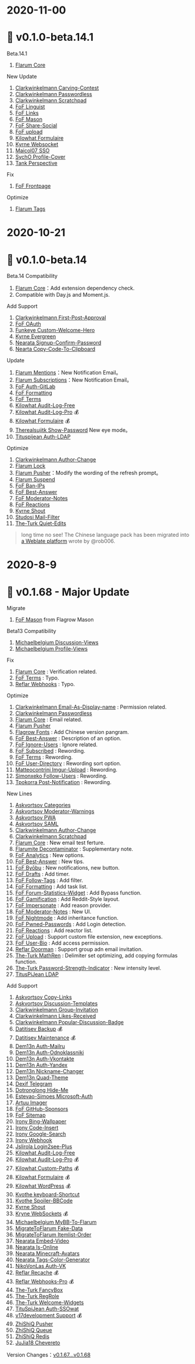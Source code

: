# 2020-11-00
# 🌟 v0.1.0-beta.14.1

Beta.14.1
1. [Flarum Core](https://github.com/flarum/core)

New Update
1. [Clarkwinkelmann Carving-Contest](https://discuss.flarum.org/d/21828) 
2. [Clarkwinkelmann Passwordless](https://discuss.flarum.org/d/22606)
3. [Clarkwinkelmann Scratchpad](https://discuss.flarum.org/d/22016)
4. [FoF Linguist](https://discuss.flarum.org/d/7026)
5. [FoF Links](https://discuss.flarum.org/d/18335)
6. [FoF Mason](https://discuss.flarum.org/d/7028)
7. [FoF Share-Social](https://discuss.flarum.org/d/20401)
8. [FoF upload](https://discuss.flarum.org/d/4154)
9.  [Kilowhat Formulaire](https://discuss.flarum.org/d/23063)
10. [Kyrne Websocket](https://discuss.flarum.org/d/23473)
11. [Maicol07 SSO](https://discuss.flarum.org/d/21666)
12. [SychO Profile-Cover](https://discuss.flarum.org/d/23437-profile-cover)
13. [Tank Perspective](https://discuss.flarum.org/d/21784)

Fix
1. [FoF Frontpage](https://discuss.flarum.org/d/19256)

Optimize
1. [Flarum Tags](https://github.com/flarum/tags)

<!--  -->

# 2020-10-21
# 🌟 v0.1.0-beta.14

Beta.14 Compatibility
1. [Flarum Core](https://github.com/flarum/core)：Add extension dependency check.
2. Compatible with Day.js and Moment.js.

Add Support
1. [Clarkwinkelmann First-Post-Approval](https://discuss.flarum.org/d/25055)
2. [FoF OAuth](https://discuss.flarum.org/d/25182)
3. [Funkeye Custom-Welcome-Hero](https://discuss.flarum.org/d/24664)
4. [Kyrne Evergreen](https://discuss.flarum.org/d/24695)
5. [Nearata Signup-Confirm-Password](https://discuss.flarum.org/d/24689)
6. [Nearta Copy-Code-To-Clipboard](https://discuss.flarum.org/d/24852)

Update
1. [Flarum Mentions](https://github.com/flarum/mentions)：New Notification Email。
2. [Flarum Subscriptions](https://github.com/flarum/subscriptions)：New Notification Email。
3. [FoF Auth-GitLab](https://discuss.flarum.org/d/20371)
4. [FoF Formatting](https://discuss.flarum.org/d/17770)
5. [FoF Terms](https://discuss.flarum.org/d/11714)
6. [Kilowhat Audit-Log-Free](https://discuss.flarum.org/d/24432)
7. [Kilowhat Audit-Log-Pro](https://discuss.flarum.org/d/24206) 💰
8. [Kilowhat Formulaire](https://discuss.flarum.org/d/23063) 💰
9. [Therealsujitk Show-Password](https://discuss.flarum.org/d/22727) New eye mode。
10. [Tituspijean Auth-LDAP](https://discuss.flarum.org/d/9515) 

Optimize
1. [Clarkwinkelmann Author-Change](https://discuss.flarum.org/d/21731)
2. [Flarum Lock](https://github.com/flarum/lock)
3. [Flarum Pusher](https://github.com/flarum/pusher)：Modify the wording of the refresh prompt。
4. [Flarum Suspend](https://github.com/flarum/suspend)
5. [FoF Ban-IPs](https://discuss.flarum.org/d/20949)
6. [FoF Best-Answer](https://discuss.flarum.org/d/21894)
7. [FoF Moderator-Notes](https://discuss.flarum.org/d/22925)
8. [FoF Reactions](https://discuss.flarum.org/d/20655)
9. [Kyrne Shout](https://discuss.flarum.org/d/24073)
10. [Studosi Mail-Filter](https://discuss.flarum.org/d/23132)
11. [The-Turk Quiet-Edits ](https://discuss.flarum.org/d/22916)

<!--  -->

> long time no see! The Chinese language pack has been migrated into [a Weblate platform](https://github.com/rob006-software/flarum-translations) wrote by @rob006.

# 2020-8-9
# 🌟 v0.1.68 - Major Update

Migrate
1. [FoF Mason](https://discuss.flarum.org/d/7028) from Flagrow Mason

Beta13 Compatibility
1. [Michaelbelgium Discussion-Views](https://discuss.flarum.org/d/7339)
2. [Michaelbelgium Profile-Views](https://discuss.flarum.org/d/7596)


Fix
1. [Flarum Core](https://github.com/flarum/core) : Verification related.
2. [FoF Terms](https://discuss.flarum.org/d/11714) : Typo.
3. [Reflar Webhooks](https://discuss.flarum.org/d/17812) : Typo.

Optimize
1. [Clarkwinkelmann Email-As-Display-name](https://discuss.flarum.org/d/22603) : Permission related.
2. [Clarkwinkelmann Passwordless](https://discuss.flarum.org/d/22606)
3. [Flarum Core](https://github.com/flarum/core) : Email related.
4. [Flarum Pusher](https://github.com/flarum/pusher)
5. [Flagrow Fonts](https://discuss.flarum.org/d/6207) : Add Chinese version pangram.
6. [FoF Best-Answer](https://discuss.flarum.org/d/21894) : Description of an option.
7. [FoF Ignore-Users](https://discuss.flarum.org/d/20681) : Ignore related.
8. [FoF Subscribed](https://discuss.flarum.org/d/20917) : Rewording.
9. [FoF Terms](https://discuss.flarum.org/d/11714) : Rewording.
10. [FoF User-Directory](https://discuss.flarum.org/d/5682) : Rewording sort option.
11. [Matteocontrini Imgur-Upload](https://discuss.flarum.org/d/18491) : Rewording.
12. [Simonxeko Follow-Users](https://discuss.flarum.org/d/22628) : Rewording.
13. [Tpokorra Post-Notification](https://discuss.flarum.org/d/20750) : Rewording.

New Lines
1. [Askvortsov Categories](https://discuss.flarum.org/d/23184)
2. [Askvortsov Moderator-Warnings](https://discuss.flarum.org/d/23228)
3. [Askvortsov PWA](https://discuss.flarum.org/d/23219)
4. [Askvortsov SAML](https://discuss.flarum.org/d/22757)
5. [Clarkwinkelmann Author-Change](https://discuss.flarum.org/d/21731)
6. [Clarkwinkelmann Scratchpad](https://discuss.flarum.org/d/23016)
7. [Flarum Core](https://github.com/flarum/core) : New email test ferture.
8. [Flarumite Decontaminator](https://discuss.flarum.org/d/23735) : Supplementary note.
9. [FoF Analytics](https://discuss.flarum.org/d/1983) : New options.
10. [FoF Best-Answer](https://discuss.flarum.org/d/21894) : New tips.
11. [FoF Byōbu](https://discuss.flarum.org/d/4762) : New notifications, new button.
12. [FoF Drafts](https://discuss.flarum.org/d/20957) : Add timer.
13. [FoF Follow-Tags](https://discuss.flarum.org/d/20525) : Add filter.
14. [FoF Formatting](https://discuss.flarum.org/d/17770) : Add task list.
15. [FoF Forum-Statistics-Widget](https://discuss.flarum.org/d/22380) : Add Bypass function.
16. [FoF Gamification](https://discuss.flarum.org/d/20671) : Add Reddit-Style layout.
17. [FoF Impersonate](https://discuss.flarum.org/d/9868) : Add reason provider.
18. [FoF Moderator-Notes](https://discuss.flarum.org/d/22925) : New UI.
19. [FoF Nightmode](https://discuss.flarum.org/d/21492) : Add inheritance function.
20. [FoF Pwned-Passwords](https://discuss.flarum.org/d/18348) : Add Login detection.
21. [FoF Reactions](https://discuss.flarum.org/d/20655) : Add reactor list.
22. [FoF Upload](https://discuss.flarum.org/d/4154) : Support custom file extension, new exceptions.
23. [FoF User-Bio](https://discuss.flarum.org/d/17775) : Add access permission.
24. [Reflar Doorman](https://discuss.flarum.org/d/17845) : Support group adn email invitation.
25. [The-Turk MathRen](https://discuss.flarum.org/d/22439) : Delimiter set optimizing, add copying formulas function.
26. [The-Turk Password-Strength-Indicator](https://discuss.flarum.org/d/22624) : New intensity level.
27. [TitusPiJean LDAP](https://discuss.flarum.org/d/9515)

Add Support
1. [Askvortsov Copy-Links](https://discuss.flarum.org/d/23885)
2. [Askvortsov Discussion-Templates](https://discuss.flarum.org/d/23950)
3. [Clarkwinkelmann Group-Invitation](https://discuss.flarum.org/d/24627)
4. [Clarkwinkelmann Likes-Received](https://discuss.flarum.org/d/24489)
5. [Clarkwinkelmann Popular-Discussion-Badge](https://discuss.flarum.org/d/24490)
6. [Datitisev Backup](https://discuss.flarum.org/d/23933) 💰
7. [Datitisev Maintenance](https://discuss.flarum.org/d/23930) 💰
8. [Dem13n Auth-Mailru](https://github.com/Dem13n/auth-mailru)
9. [Dem13n Auth-Odnoklassniki](https://github.com/Dem13n/auth-odnoklassniki)
10. [Dem13n Auth-Vkontakte](https://github.com/Dem13n/auth-vkontakte)
11. [Dem13n Auth-Yandex](https://github.com/Dem13n/auth-yandex)
12. [Dem13n Nickname-Changer](https://discuss.flarum.org/d/21238)
13. [Dem13n Quad-Theme](https://discuss.flarum.org/d/22618)
14. [Dexif Telegram](https://github.com/dexif/telegram)
15. [Dotronglong Hide-Me](https://github.com/dotronglong/flarum-hide-me)
16. [Estevao-Simoes Microsoft-Auth](https://github.com/estevao-simoes/flarum-microsoft-auth)
17. [Artuu Imager](https://discuss.flarum.org/d/24202)
18. [FoF GitHub-Sponsors](https://discuss.flarum.org/d/22260)
19. [FoF Sitemap](https://discuss.flarum.org/d/14941)
20. [Irony Bing-Wallpaper](https://github.com/892768447/flarum-ext-bing-wallpaper)
21. [Irony Code-Insert](https://github.com/892768447/flarum-ext-code-insert)
22. [Irony Google-Search](https://github.com/892768447/flarum-ext-google-search)
23. [Irony Webhook](https://github.com/892768447/flarum-ext-webhook)
24. [Jslirola Login2see-Plus](https://discuss.flarum.org/d/24193)
25. [Kilowhat Audit-Log-Free](https://discuss.flarum.org/d/24432)
26. [Kilowhat Audit-Log-Pro](https://discuss.flarum.org/d/24206) 💰
27. [Kilowhat Custom-Paths](https://discuss.flarum.org/d/23872) 💰
28. [Kilowhat Formulaire](https://discuss.flarum.org/d/23063) 💰
29. [Kilowhat WordPress](https://discuss.flarum.org/d/22229) 💰
30. [Kvothe keyboard-Shortcut](https://discuss.flarum.org/d/19301)
31. [Kvothe Spoiler-BBCode](https://discuss.flarum.org/d/19044)
32. [Kyrne Shout](https://discuss.flarum.org/d/24073)
33. [Kryne WebSockets](https://discuss.flarum.org/d/23473) 💰
34. [Michaelbelgium MyBB-To-Flarum](https://discuss.flarum.org/d/5506)
35. [MigrateToFlarum Fake-Data](https://discuss.flarum.org/d/21160)
36. [MigrateToFlarum Itemlist-Order](https://discuss.flarum.org/d/20477)
37. [Nearata Embed-Video](https://discuss.flarum.org/d/24527)
38. [Nearata Is-Online](https://discuss.flarum.org/d/24654)
39. [Nearata Minecraft-Avatars](https://discuss.flarum.org/d/24468)
40. [Nearata Tags-Color-Generator](https://discuss.flarum.org/d/24644)
41. [NikoVonLas Auth-VK](https://discuss.flarum.org/d/20756)
42. [Reflar Recache](https://discuss.flarum.org/d/20791) 💰
43. [Reflar Webhooks-Pro](https://extiverse.com/extension/reflar/webhooks-pro) 💰
44. [The-Turk FancyBox](https://discuss.flarum.org/d/19535/64)
45. [The-Turk RegRole](https://discuss.flarum.org/d/24500)
46. [The-Turk Welcome-Widgets](https://discuss.flarum.org/d/24496)
47. [TituSpiJean Auth-SSOwat](https://github.com/tituspijean/flarum-ext-auth-ssowat)
48. [v17development Support](https://discuss.flarum.org/d/23741) 💰
49. [ZhiShiQ Pusher](https://discuss.flarum.org/d/18697)
50. [ZhiShiQ Queue](https://discuss.flarum.org/d/18697)
51. [ZhiShiQ Redis](https://discuss.flarum.org/d/18697)
52. [JuJia18 Chevereto](https://discuss.flarum.org/d/23585)

Version Changes：[v0.1.67...v0.1.68](https://github.com/Littlegolden/flarum-lang-simplified-chinese/compare/v0.1.67...v0.1.68)